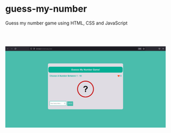 # guess-my-number
Guess my number game using HTML, CSS and JavaScript

<br/> </br>  
<img src="./img/guessNumber.PNG" width="700px" alt="project screenshot"/>
